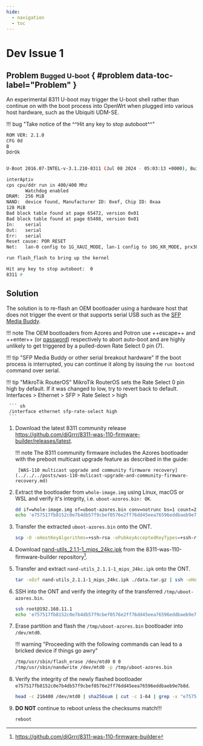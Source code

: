 ```yaml
---
hide:
  - navigation
  - toc
---
```


# Dev Issue 1

## Problem <small>Bugged U-boot</small> { #problem data-toc-label="Problem" }

An experimental 8311 U-boot may trigger the U-boot shell rather than continue on with the boot process into
OpenWrt when plugged into various host hardware, such as the Ubiquiti UDM-SE.

!!! bug "Take notice of the ^^Hit any key to stop autoboot^^"

``` sh
ROM VER: 2.1.0
CFG 0d
B
DdrOk


U-Boot 2016.07-INTEL-v-3.1.210-8311 (Jul 08 2024 - 05:03:13 +0000), Build: prx126-sfp-qspi-nand-8311

interAptiv
cps cpu/ddr run in 400/400 Mhz
       Watchdog enabled
DRAM:  256 MiB
NAND:  device found, Manufacturer ID: 0xef, Chip ID: 0xaa
128 MiB
Bad block table found at page 65472, version 0x01
Bad block table found at page 65408, version 0x01
In:    serial
Out:   serial
Err:   serial
Reset cause: POR RESET
Net:   lan-0 config to 1G_XAUI_MODE, lan-1 config to 10G_KR_MODE, prx300-eth

run flash_flash to bring up the kernel

Hit any key to stop autoboot:  0
8311 #
```

## Solution

The solution is to re-flash an OEM bootloader using a hardware host that does not trigger the event or that supports
serial USB such as the [SFP Media Buddy].

 [SFP Media Buddy]: https://whinis.com/sfp-buddy/

!!! note
    The OEM bootloaders from Azores and Potron use ++escape++ and ++enter++ (or [password]) respectively to abort
    auto-boot and are highly unlikely to get triggered by a pulled-down Rate Select 0 pin (7).

 [password]: x-onu-sfpp.md#bootloader

!!! tip "SFP Media Buddy or other serial breakout hardware"
    If the boot process is interrupted, you can continue it along by issuing the `run bootcmd` command over serial.

!!! tip "MikroTik RouterOS"
    MikroTik RouterOS sets the Rate Select 0 pin high by default. If it was changed to low, try to revert back to default.
    Interfaces > Ethernet > SFP > Rate Select > high

     ``` sh
     /interface ethernet sfp-rate-select high
     ```

1. Download the latest 8311 community release <https://github.com/djGrrr/8311-was-110-firmware-builder/releases/latest>.

    !!! note
        The 8311 community firmware includes the Azores bootloader with the preboot multicast upgrade feature as
        described in the guide:

        [WAS-110 multicast upgrade and community firmware recovery](../../../posts/was-110-mulicast-upgrade-and-community-firmware-recovery.md)

2. Extract the bootloader from `whole-image.img` using Linux, macOS or WSL and verify it's integrity, i.e. `uboot-azores.bin: OK`.

    ``` sh
    dd if=whole-image.img of=uboot-azores.bin conv=notrunc bs=1 count=216400
    echo 'e757517fb8152c0e7b4db57f9cbef0576e2ff76dd45eea76596eddbaeb9e7b8d uboot-azores.bin' | sha256sum -c
    ```

3. Transfer the extracted `uboot-azores.bin` onto the ONT.

    ``` sh
    scp -O -oHostKeyAlgorithms=+ssh-rsa -oPubkeyAcceptedKeyTypes=+ssh-rsa uboot-azores.bin root@192.168.11.1:/tmp/
    ```

4. Download [nand-utils_2.1.1-1_mips_24kc.ipk](https://github.com/djGrrr/8311-was-110-firmware-builder/blob/master/packages/common/nand-utils_2.1.1-1_mips_24kc.ipk)
   from the 8311-was-110-firmware-builder repository[^1].

5. Transfer and extract `nand-utils_2.1.1-1_mips_24kc.ipk` onto the ONT.

    ``` sh
    tar -xOzf nand-utils_2.1.1-1_mips_24kc.ipk ./data.tar.gz | ssh -oHostKeyAlgorithms=+ssh-rsa -oPubkeyAcceptedKeyTypes=+ssh-rsa root@192.168.11.1 'tar -xzf - -C /tmp/'
    ```

6. SSH into the ONT and verify the integrity of the transferred `/tmp/uboot-azores.bin`.

    ``` sh
    ssh root@192.168.11.1
    echo 'e757517fb8152c0e7b4db57f9cbef0576e2ff76dd45eea76596eddbaeb9e7b8d  /tmp/uboot-azores.bin' | sha256sum -c
    ```

7. Erase partition and flash the `/tmp/uboot-azores.bin` bootloader into `/dev/mtd0`.

    !!! warning "Proceeding with the following commands can lead to a bricked device if things go awry"

    ``` sh
    /tmp/usr/sbin/flash_erase /dev/mtd0 0 0
    /tmp/usr/sbin/nandwrite /dev/mtd0 -p /tmp/uboot-azores.bin
    ```

8. Verify the integrity of the newly flashed bootloader `e757517fb8152c0e7b4db57f9cbef0576e2ff76dd45eea76596eddbaeb9e7b8d`.

    ``` sh
    head -c 216400 /dev/mtd0 | sha256sum | cut -c 1-64 | grep -x "e757517fb8152c0e7b4db57f9cbef0576e2ff76dd45eea76596eddbaeb9e7b8d" || echo "failure" && echo "verified"
    ```

9. __DO NOT__ continue to reboot unless the checksums match!!!

    ``` sh
    reboot
    ```

[^1]: <https://github.com/djGrrr/8311-was-110-firmware-builder>
